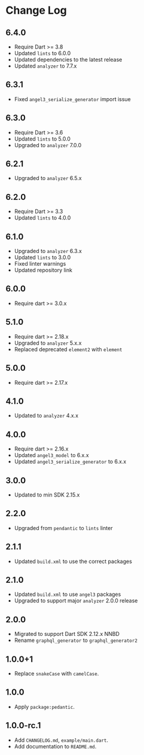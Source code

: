 # Change Log

## 6.4.0

* Require Dart >= 3.8
* Updated `lints` to 6.0.0
* Updated dependencies to the latest release
* Updated `analyzer` to 7.7.x

## 6.3.1

* Fixed `angel3_serialize_generator` import issue

## 6.3.0

* Require Dart >= 3.6
* Updated `lints` to 5.0.0
* Upgraded to `analyzer` 7.0.0

## 6.2.1

* Upgraded to `analyzer` 6.5.x

## 6.2.0

* Require Dart >= 3.3
* Updated `lints` to 4.0.0

## 6.1.0

* Upgraded to `analyzer` 6.3.x
* Updated `lints` to 3.0.0
* Fixed linter warnings
* Updated repository link

## 6.0.0

* Require dart >= 3.0.x

## 5.1.0

* Require dart >= 2.18.x
* Upgraded to `analyzer` 5.x.x
* Replaced deprecated `element2` with `element`

## 5.0.0

* Require dart >= 2.17.x

## 4.1.0

* Updated to `analyzer` 4.x.x

## 4.0.0

* Require dart >= 2.16.x
* Updated `angel3_model` to 6.x.x
* Updated `angel3_serialize_generator` to 6.x.x

## 3.0.0

* Updated to min SDK 2.15.x

## 2.2.0

* Upgraded from `pendantic` to `lints` linter

## 2.1.1

* Updated `build.xml` to use the correct packages

## 2.1.0

* Updated `build.xml` to use `angel3` packages
* Upgraded to support major `analyzer` 2.0.0 release

## 2.0.0

* Migrated to support Dart SDK 2.12.x NNBD
* Rename `graphql_generator` to `graphql_generator2`

## 1.0.0+1

* Replace `snakeCase` with `camelCase`.

## 1.0.0

* Apply `package:pedantic`.

## 1.0.0-rc.1

* Add `CHANGELOG.md`, `example/main.dart`.
* Add documentation to `README.md`.
